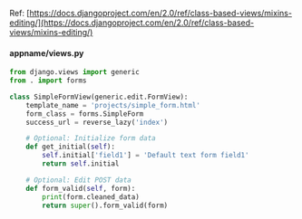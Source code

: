 Ref: [https://docs.djangoproject.com/en/2.0/ref/class-based-views/mixins-editing/](https://docs.djangoproject.com/en/2.0/ref/class-based-views/mixins-editing/)

#### appname/views.py
```python
from django.views import generic
from . import forms

class SimpleFormView(generic.edit.FormView):
    template_name = 'projects/simple_form.html'
    form_class = forms.SimpleForm
    success_url = reverse_lazy('index')

    # Optional: Initialize form data
    def get_initial(self):
        self.initial['field1'] = 'Default text form field1'
        return self.initial

    # Optional: Edit POST data
    def form_valid(self, form):
        print(form.cleaned_data)
        return super().form_valid(form)
```

